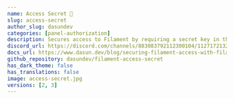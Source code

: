```yaml
---
name: Access Secret 🔑
slug: access-secret
author_slug: dasundev
categories: [panel-authorization]
description: Secures access to Filament by requiring a secret key in the URL.
discord_url: https://discord.com/channels/883083792112300104/1127172132187689020
docs_url: https://www.dasun.dev/blog/securing-filament-access-with-filament-access-secret
github_repository: dasundev/filament-access-secret
has_dark_theme: false
has_translations: false
image: access-secret.jpg
versions: [2, 3]
---
```

